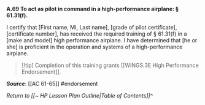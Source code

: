 **A.69 To act as pilot in command in a high-performance airplane: § 61.31(f).**

I certify that \[First name, MI, Last name\], \[grade of pilot certificate\], \[certificate number\], has received the required training of § 61.31(f) in a \[make and model\] high performance airplane. I have determined that \[he or she\] is proficient in the operation and systems of a high-performance airplane.

> [!tip] Completion of this training grants [[WINGS.3E High Performance Endorsement]].

***Source***: [[AC 61-65]] #endorsement 

*Return to [[~ HP Lesson Plan Outline|Table of Contents]]^*